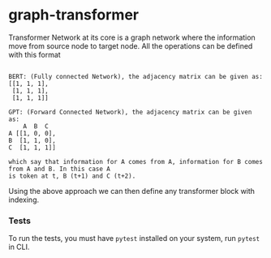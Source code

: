 # graph-transformer

Transformer Network at its core is a graph network where the information move from source node to target node. All the operations can be defined with this format
```

BERT: (Fully connected Network), the adjacency matrix can be given as:
[[1, 1, 1],
 [1, 1, 1],
 [1, 1, 1]]

GPT: (Forward Connected Network), the adjacency matrix can be given as:
    A  B  C
A [[1, 0, 0],
B  [1, 1, 0],
C  [1, 1, 1]]

which say that information for A comes from A, information for B comes from A and B. In this case A
is token at t, B (t+1) and C (t+2).
```

Using the above approach we can then define any transformer block with indexing.

### Tests

To run the tests, you must have `pytest` installed on your system, run `pytest` in CLI.
